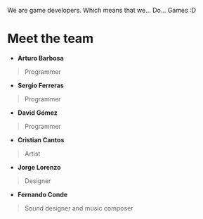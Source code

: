 We are game developers. Which means that we... Do... Games :D

# Meet the team
* **Arturo Barbosa**
> Programmer
* **Sergio Ferreras**
> Programmer
* **David Gómez**
> Programmer
* **Cristian Cantos**
> Artist
* **Jorge Lorenzo**
> Designer
* **Fernando Conde**
> Sound designer and music composer
